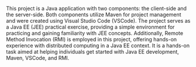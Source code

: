 This project is a Java application with two components: the client-side and the server-side. Both components utilize Maven for project management and were created using Visual Studio Code (VSCode). The project serves as a Java EE (JEE) practical exercise, providing a simple environment for practicing and gaining familiarity with JEE concepts. Additionally, Remote Method Invocation (RMI) is employed in this project, offering hands-on experience with distributed computing in a Java EE context. It is a hands-on task aimed at helping individuals get started with Java EE development, Maven, VSCode, and RMI.
